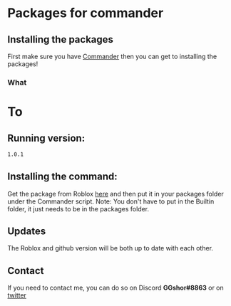 # Packages for commander

## Installing the packages
First make sure you have [Commander](https://github.com/va1kio/commander) then you can get to installing the packages!

### What
# To
## Running version: 
```bash
1.0.1
```

## Installing the command:
Get the package from Roblox [here](https://roblox.com/library/6715067381") and then put it in your packages folder under the Commander script.
Note: You don't have to put in the Builtin folder, it just needs to be in the packages folder.

## Updates
The Roblox and github version will be both up to date with each other.

## Contact
If you need to contact me, you can do so on Discord **GGshor#8863** or on [twitter](https://twitter.com/GGshor_)